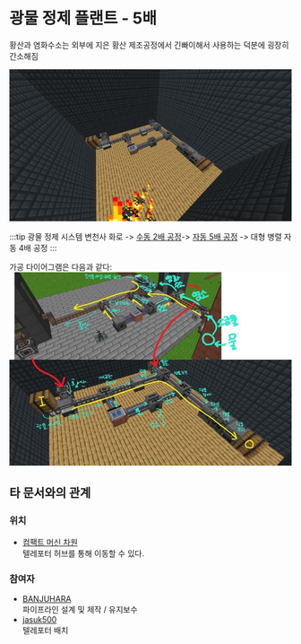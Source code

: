 # 광물 정제 플랜트 - 5배

황산과 염화수소는 외부에 지은 황산 제조공정에서 긴빠이해서 사용하는 덕분에 굉장히 간소해짐

![메인](../../asset/systems/mk_ore_processing_plant/main.jpg)


<!-- tag_target_open:frame:ore_refinement_generations -->
:::tip 광물 정제 시스템 변천사
화로 -> [수동 2배 공정](mk_manual_processors.md)-> [자동 5배 공정](mk_ore_processing_plant_5x.md) -> 대형 병렬 자동 4배 공정
:::
<!-- tag_close -->


가공 다이어그램은 다음과 같다:
![다이어그램](../../asset/systems/mk_ore_processing_plant/diagram.jpg)

## 타 문서와의 관계
### 위치
<!-- tag_source_open:link_list:building_spot -->
- [컴팩트 머신 차원](../buildings/compact_machine_dimension.md)  
텔레포터 허브를 통해 이동할 수 있다.
<!-- tag_close -->

### 참여자
<!-- tag_source_open:link_list:member_contribute -->
- [BANJUHARA](../members/BANJUHARA.md)  
파이프라인 설계 및 제작 / 유지보수
- [jasuk500](../members/jasuk500.md)  
텔레포터 배치
<!-- tag_close-->
